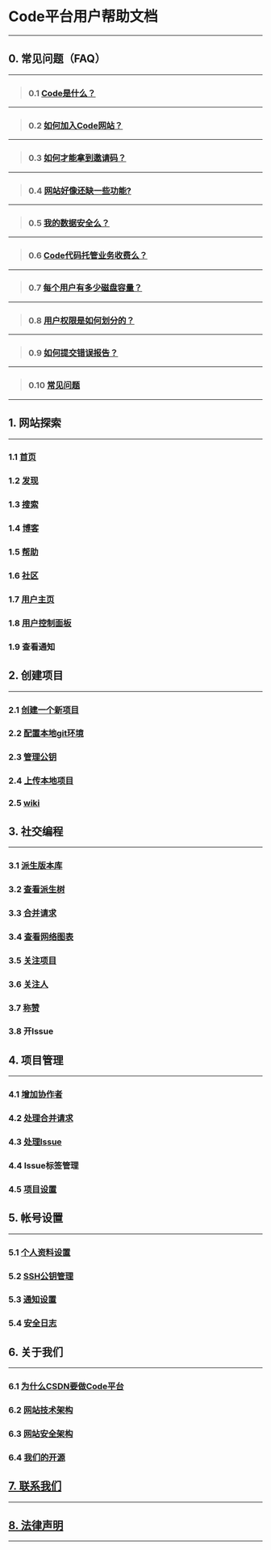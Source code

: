 # **Code平台用户帮助文档**

----------

## **0. 常见问题（FAQ）**

----------
>### 0.1 [Code是什么？](/help/CSDN_Code/code_support/FAQ_0_1.md "Code是什么？")

----------
>### 0.2 [如何加入Code网站？](/help/CSDN_Code/code_support/FAQ_0_2.md "如何加入Code网站？")

----------
>### 0.3 [如何才能拿到邀请码？](/help/CSDN_Code/code_support/FAQ_0_3.md "如何才能拿到邀请码？")

----------
>### 0.4 [网站好像还缺一些功能?](/help/CSDN_Code/code_support/FAQ_0_4.md "网站好像还缺一些功能?")

----------
>### 0.5 [我的数据安全么？](/help/CSDN_Code/code_support/FAQ_0_5.md "我的数据安全么")

----------
>### 0.6 [Code代码托管业务收费么？](/help/CSDN_Code/code_support/FAQ_0_6.md "Code代码托管业务收费么?")

----------
>### 0.7 [每个用户有多少磁盘容量？](/help/CSDN_Code/code_support/FAQ_0_7.md "每个用户有多少磁盘容量?")

----------
>### 0.8 [用户权限是如何划分的？](/help/CSDN_Code/code_support/FAQ_0_8.md "用户权限是如何划分的？")

----------
>### 0.9 [如何提交错误报告？](/help/CSDN_Code/code_support/FAQ_0_9.md "如何提交错误报告？")

----------
>### 0.10 [常见问题](/help/CSDN_Code/code_support/FAQ_0_10.md "常见问题")

----------


## **1. 网站探索**
----------
### 1.1 [首页](/help/CSDN_Code/code_support/FAQ_1_1.md "首页")
### 1.2 [发现](/help/CSDN_Code/code_support/FAQ_1_2.md "发现")
### 1.3 [搜索](/help/CSDN_Code/code_support/FAQ_1_3.md "搜索")
### 1.4 [博客](/help/CSDN_Code/code_support/FAQ_1_4.md "博客")
### 1.5 [帮助](/help/CSDN_Code/code_support/FAQ_1_5.md "帮助")
### 1.6 [社区](/help/CSDN_Code/code_support/FAQ_1_6.md "社区")
### 1.7 [用户主页](/help/CSDN_Code/code_support/FAQ_1_7.md "用户主页")
### 1.8 [用户控制面板](/help/CSDN_Code/code_support/FAQ_1_8.md "用户控制面板")
### 1.9 查看通知

## **2. 创建项目**
----------
### 2.1 [创建一个新项目](/help/CSDN_Code/code_support/FAQ_2_1.md "创建一个新项目")
### 2.2 [配置本地git环境](/help/CSDN_Code/code_support/FAQ_2_2.md "配置本地git环境")
### 2.3 [管理公钥](/help/CSDN_Code/code_support/FAQ_2_3.md "管理公钥")
### 2.4 [上传本地项目](/help/CSDN_Code/code_support/FAQ_2_4.md "上传本地项目")
### 2.5 [wiki](/help/CSDN_Code/code_support/FAQ_2_5.md "wiki")


## **3. 社交编程**
----------
### 3.1 [派生版本库](/help/CSDN_Code/code_support/FAQ_3_1.md "派生版本库")
### 3.2 [查看派生树](/help/CSDN_Code/code_support/FAQ_3_2.md "查看派生树")
### 3.3 [合并请求](/help/CSDN_Code/code_support/FAQ_3_3.md "合并请求")
### 3.4 [查看网络图表](/help/CSDN_Code/code_support/FAQ_3_4.md "查看网络图表")
### 3.5 [关注项目](/help/CSDN_Code/code_support/FAQ_3_5.md "关注项目")
### 3.6 [关注人](/help/CSDN_Code/code_support/FAQ_3_6.md "关注人")
### 3.7 [称赞](/help/CSDN_Code/code_support/FAQ_3_7.md "称赞")
### 3.8 开Issue


## **4. 项目管理**
----------
### 4.1 [增加协作者](/help/CSDN_Code/code_support/FAQ_4_1.md "增加协作者")
### 4.2 [处理合并请求](/help/CSDN_Code/code_support/FAQ_4_2.md "处理合并请求")
### 4.3 [处理Issue](/help/CSDN_Code/code_support/FAQ_4_3.md "处理Issue")
### 4.4 Issue标签管理
### 4.5 [项目设置](/help/CSDN_Code/code_support/FAQ_4_4.md "项目设置")


## **5. 帐号设置**
----------
### 5.1 [个人资料设置](/help/CSDN_Code/code_support/FAQ_5_1.md "个人资料设置")
### 5.2 [SSH公钥管理](/help/CSDN_Code/code_support/FAQ_5_2.md "SSH公钥管理")
### 5.3 [通知设置](/help/CSDN_Code/code_support/FAQ_5_3.md "通知设置")
### 5.4 [安全日志](/help/CSDN_Code/code_support/FAQ_5_4.md "安全日志")

## **6. 关于我们**
----------
### 6.1 [为什么CSDN要做Code平台](/help/CSDN_Code/code_support/FAQ_6_1.md "为什么CSDN要做Code平台")
### 6.2 [网站技术架构](/help/CSDN_Code/code_support/FAQ_6_2.md "网站技术架构")
### 6.3 [网站安全架构](/help/CSDN_Code/code_support/FAQ_6_3.md "网站安全架构")
### 6.4 [我们的开源](/help/CSDN_Code/code_support/FAQ_6_4.md "我们的开源")


## [**7. 联系我们**](/help/CSDN_Code/code_support/FAQ_7.md "联系我们")
----------

## [**8. 法律声明**](/help/CSDN_Code/code_support/FAQ_8.md "法律声明")
----------
